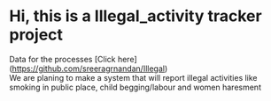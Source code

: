 # Hi, this is a Illegal_activity tracker project
Data for the processes <a hreh="https://github.com/sreeragrnandan/Data_Track_illegal_activities">[Click here] (https://github.com/sreeragrnandan/Illegal)</a>
<br /> We are planing to make a system that will report illegal activities like smoking in public place, child begging/labour and 
women haresment
